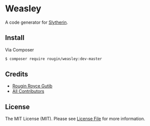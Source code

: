 # Weasley

A code generator for [Slytherin](https://github.com/rougin/slytherin).

## Install

Via Composer

``` bash
$ composer require rougin/weasley:dev-master
```

## Credits

- [Rougin Royce Gutib][link-author]
- [All Contributors][link-contributors]

## License

The MIT License (MIT). Please see [License File](LICENSE.md) for more information.

[link-author]: https://github.com/rougin
[link-contributors]: ../../contributors